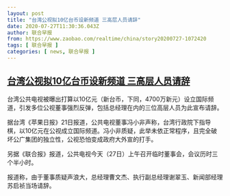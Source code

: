 ```yaml
---
layout: post
title: "台湾公视拟10亿台币设新频道 三高层人员请辞"
date: 2020-07-27T11:30:36.043Z
author: 联合早报
from: https://www.zaobao.com/realtime/china/story20200727-1072420
tags: [ 联合早报 ]
categories: [ news, 联合早报 ]
---
```

<!--1595875020000-->
[台湾公视拟10亿台币设新频道 三高层人员请辞](https://www.zaobao.com/realtime/china/story20200727-1072420)
------

<div>
<p>台湾公共电视被曝出打算以10亿元（新台币，下同，4700万新元）设立国际频道，引发多位公视董事强烈反弹，包括总经理在内的三位高层人员为此宣布请辞。</p><p>据台湾《苹果日报》21日报道，公共电视董事冯小非声称，台湾行政院下指导棋，以10亿元在公视成立国际频道。冯小非质疑，此举未依正常程序，且完全破坏公广集团的独立性，公视恐怕变成政府大外宣的打手。</p><p>另据《联合报》报道，公共电视今天（27日）上午召开临时董事会，会议历时三个半小时。</p><section id="imu"><div id="dfp-ad-imu1-wrapper" class="dfp-tag-wrapper"><div id="dfp-ad-imu1" class="dfp-tag-wrapper"></div></div></section><p>报道称，由于董事质疑声浪大，总经理曹文杰、执行副总经理谢翠玉、新闻部经理苏启祯当场请辞。</p><div id="innity-in-post"></div><div id="dfp-ad-midarticlespecial-wrapper" class="dfp-tag-wrapper"><div id="dfp-ad-midarticlespecial" class="dfp-tag-wrapper"></div></div>
</div>
